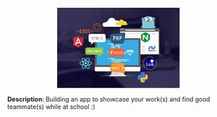<p align="center">
  <img alt="alt text" src="https://github.com/minhdang241/Excellent-mate/blob/master/public/images/Excellentmate.jpeg?raw=true">
</p>

**Description**: Building an app to showcase your work(s) and find good teammate(s) while at school :)

